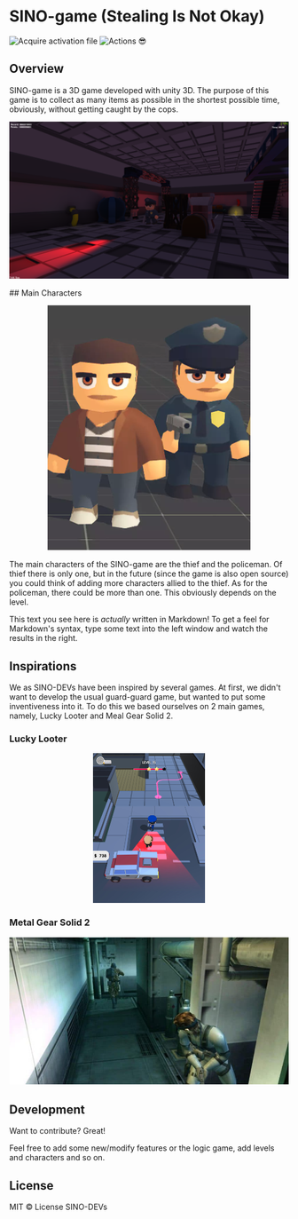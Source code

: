 # SINO-game (Stealing Is Not Okay)

![Acquire activation file](https://github.com/SINO-DEVs/SINO-game/workflows/Acquire%20activation%20file/badge.svg) ![Actions 😎](https://github.com/SINO-DEVs/SINO-game/workflows/Actions%20%F0%9F%98%8E/badge.svg)
## Overview
SINO-game is a 3D game developed with unity 3D. The purpose of this game is to collect as many items as possible in the shortest possible time, obviously, without getting caught by the cops. 
<p align="center">
  <img src="./img/level1.png"/>
</p>
## Main Characters
<p align="center">
  <img src="./img/main-characters.PNG"/>
</p>
The main characters of the SINO-game are the thief and the policeman. Of thief there is only one, but in the future (since the game is also open source) you could think of adding more characters allied to the thief. 
As for the policeman, there could be more than one. This obviously depends on the level. 

This text you see here is *actually* written in Markdown! To get a feel for Markdown's syntax, type some text into the left window and watch the results in the right.

## Inspirations
We as SINO-DEVs have been inspired by several games. At first, we didn't want to develop the usual guard-guard game, but wanted to put some inventiveness into it. To do this we based ourselves on 2 main games, namely, Lucky Looter and Meal Gear Solid 2. 

### Lucky Looter

<p align="center">
  <img style="width: 40%" src="./img/lucky-looter.jpg"/>
</p>

### Metal Gear Solid 2

<p align="center">
  <img src="./img/metal-gear-solid-2.jpg"/>
</p>

## Development

Want to contribute? Great!

Feel free to add some new/modify features or the logic game, add levels and characters and so on.

## License
MIT © License SINO-DEVs
